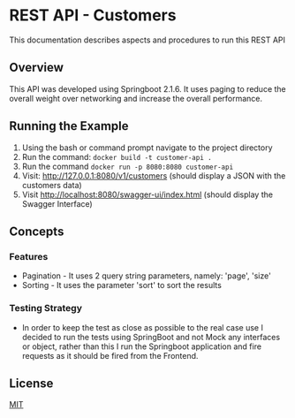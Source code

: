 # REST API - Customers

This documentation describes aspects and procedures to run this REST API

## Overview

This API was developed using Springboot 2.1.6.  It uses paging to reduce the overall weight over networking and increase the overall performance.

## Running the Example

1. Using the bash or command prompt navigate to the project directory
2. Run the command:
	```docker build -t customer-api .```
3. Run the command
	```docker run -p 8080:8080 customer-api```
4. Visit: <http://127.0.0.1:8080/v1/customers> (should display a JSON with the customers data)
5. Visit <http://localhost:8080/swagger-ui/index.html> (should display the Swagger Interface)

## Concepts

### Features
- Pagination - It uses 2 query string parameters, namely: 'page', 'size' 
- Sorting - It uses the parameter 'sort' to sort the results

### Testing Strategy
- In order to keep the test as close as possible to the real case use I decided to run the tests using SpringBoot and not Mock any interfaces or object, rather than this I run the Springboot application and fire requests as it should be fired from the Frontend.

## License

[MIT](https://opensource.org/licenses/MIT)